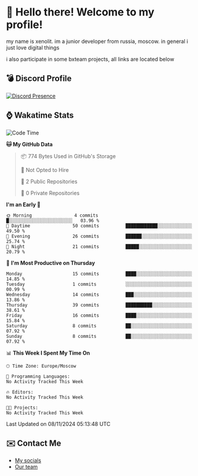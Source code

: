 # :wave: Hello there! Welcome to my profile!
my name is xenolit. im a junior developer from russia, moscow. in general i just love digital things

i also participate in some bxteam projects, all links are located below
## 💣 Discord Profile

[![Discord Presence](https://lanyard-profile-readme.vercel.app/api/982885434315120653?theme=dark&animated=true&borderRadius=30px&idleMessage=Probably%20doing%20nothing)](https://discord.com/users/982885434315120653) 

## ⌚ Wakatime Stats

<!--START_SECTION:waka-->
![Code Time](http://img.shields.io/badge/Code%20Time-30%20hrs%2027%20mins-blue)

**🐱 My GitHub Data** 

> 📦 774 Bytes Used in GitHub's Storage 
 > 
> 🚫 Not Opted to Hire
 > 
> 📜 2 Public Repositories 
 > 
> 🔑 0 Private Repositories 
 > 
**I'm an Early 🐤** 

```text
🌞 Morning                4 commits           █░░░░░░░░░░░░░░░░░░░░░░░░   03.96 % 
🌆 Daytime                50 commits          ████████████░░░░░░░░░░░░░   49.50 % 
🌃 Evening                26 commits          ██████░░░░░░░░░░░░░░░░░░░   25.74 % 
🌙 Night                  21 commits          █████░░░░░░░░░░░░░░░░░░░░   20.79 % 
```
📅 **I'm Most Productive on Thursday** 

```text
Monday                   15 commits          ████░░░░░░░░░░░░░░░░░░░░░   14.85 % 
Tuesday                  1 commits           ░░░░░░░░░░░░░░░░░░░░░░░░░   00.99 % 
Wednesday                14 commits          ███░░░░░░░░░░░░░░░░░░░░░░   13.86 % 
Thursday                 39 commits          ██████████░░░░░░░░░░░░░░░   38.61 % 
Friday                   16 commits          ████░░░░░░░░░░░░░░░░░░░░░   15.84 % 
Saturday                 8 commits           ██░░░░░░░░░░░░░░░░░░░░░░░   07.92 % 
Sunday                   8 commits           ██░░░░░░░░░░░░░░░░░░░░░░░   07.92 % 
```


📊 **This Week I Spent My Time On** 

```text
🕑︎ Time Zone: Europe/Moscow

💬 Programming Languages: 
No Activity Tracked This Week

🔥 Editors: 
No Activity Tracked This Week

🐱‍💻 Projects: 
No Activity Tracked This Week
```


 Last Updated on 08/11/2024 05:13:48 UTC
<!--END_SECTION:waka-->

## ✉️ Contact Me

- [My socials](https://feds.lol/xenolit)
- [Our team](https://github.com/BX-Team)
